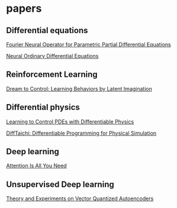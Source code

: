 # papers

## Differential equations

[Fourier Neural Operator for Parametric Partial Differential Equations](https://arxiv.org/abs/2010.08895)

[Neural Ordinary Differential Equations](https://arxiv.org/abs/1806.07366)

## Reinforcement Learning

[Dream to Control: Learning Behaviors by Latent Imagination](https://arxiv.org/abs/1912.01603)

## Differential physics

[Learning to Control PDEs with Differentiable Physics](https://arxiv.org/abs/2001.07457)

[DiffTaichi: Differentiable Programming for Physical Simulation](https://arxiv.org/abs/1910.00935)

## Deep learning

[Attention Is All You Need](https://arxiv.org/abs/1706.03762)

## Unsupervised Deep learning

[Theory and Experiments on Vector Quantized Autoencoders](https://arxiv.org/abs/1805.11063)
[]()
[]()
[]()
[]()
